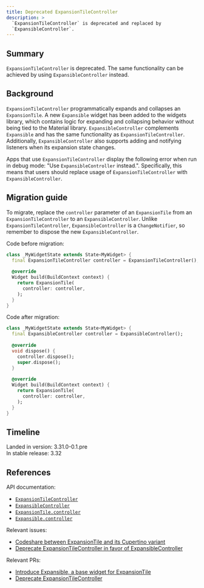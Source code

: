 ```yaml
---
title: Deprecated ExpansionTileController
description: >
  `ExpansionTileController` is deprecated and replaced by
  `ExpansibleController`.
---
```


## Summary

`ExpansionTileController` is deprecated. The same functionality can be
achieved by using `ExpansibleController` instead.

## Background

`ExpansionTileController` programmatically expands and collapses an `ExpansionTile`. A new `Expansible` widget has been added to the widgets library, which contains logic for expanding and collapsing behavior without being tied to the Material library. `ExpansibleController` complements `Expansible` and has the same functionality as `ExpansionTileController`. Additionally, `ExpansibleController` also supports adding and notifying listeners when its expansion state changes.

Apps that use `ExpansionTileController` display the following error when run
in debug mode: "Use `ExpansibleController` instead.". Specifically, this means that users should replace usage of `ExpansionTileController` with `ExpansibleController`.

## Migration guide

To migrate, replace the `controller` parameter of an `ExpansionTile` from an `ExpansionTileController` to an `ExpansibleController`. Unlike `ExpansionTileController`, `ExpansibleController` is a `ChangeNotifier`, so remember to dispose the new `ExpansibleController`.

Code before migration:

```dart
class _MyWidgetState extends State<MyWidget> {
  final ExpansionTileController controller = ExpansionTileController();
  
  @override
  Widget build(BuildContext context) {
    return ExpansionTile(
      controller: controller,
    );
  }
}
```

Code after migration:

```dart
class _MyWidgetState extends State<MyWidget> {
  final ExpansibleController controller = ExpansibleController();
  
  @override
  void dispose() {
    controller.dispose();
    super.dispose();
  }
  
  @override
  Widget build(BuildContext context) {
    return ExpansionTile(
      controller: controller,
    );
  }
}
```

## Timeline

Landed in version: 3.31.0-0.1.pre<br>
In stable release: 3.32

## References

API documentation:

* [`ExpansionTileController`][]
* [`ExpansibleController`][]
* [`ExpansionTile.controller`][]
* [`Expansible.controller`][]

Relevant issues:

* [Codeshare between ExpansionTile and its Cupertino variant][]
* [Deprecate ExpansionTileController in favor of ExpansibleController][]

Relevant PRs:

* [Introduce Expansible, a base widget for ExpansionTile][]
* [Deprecate ExpansionTileController][]

[`ExpansionTileController`]: {{site.api}}/flutter/material/ExpansionTileController-class.html
[`ExpansibleController`]: {{site.api}}/flutter/widgets/ExpansibleController-class.html
[`ExpansionTile.controller`]: {{site.api}}/flutter/material/ExpansionTile/controller.html
[`Expansible.controller`]: {{site.api}}/flutter/widgets/Expansible/controller.html

[Codeshare between ExpansionTile and its Cupertino variant]: {{site.repo.flutter}}/issues/163552
[Deprecate ExpansionTileController in favor of ExpansibleController]: {{site.repo.flutter}}/issues/165511
[Introduce Expansible, a base widget for ExpansionTile]: {{site.repo.flutter}}/pull/164049
[Deprecate ExpansionTileController]: {{site.repo.flutter}}/pull/166368
